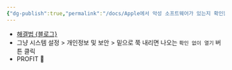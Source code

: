 ```yaml
---
{"dg-publish":true,"permalink":"/docs/Apple에서 악성 소프트웨어가 있는지 확인할 수 없기 때문에 열 수 없습니다/","title":"Apple에서 악성 소프트웨어가 있는지 확인할 수 없기 때문에 열 수 없습니다"}
---
```


- [해결법 {블로그}](https://kwaziimom.tistory.com/738)
- 그냥 시스템 설정 > 개인정보 및 보안 > 밑으로 쭉 내리면 나오는 `확인 없이 열기` 버튼 클릭
- PROFIT 💸
